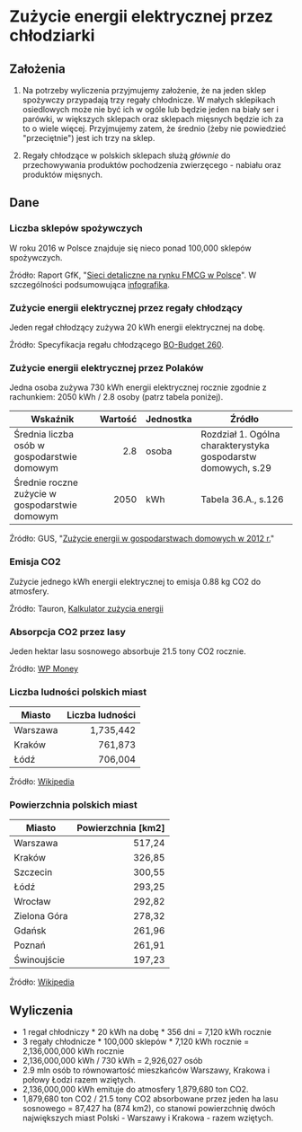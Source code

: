 # Zużycie energii elektrycznej przez chłodziarki

## Założenia

 1. Na potrzeby wyliczenia przyjmujemy założenie, że na jeden sklep spożywczy przypadają trzy regały chłodnicze. W małych sklepikach osiedlowych może nie być ich w ogóle lub będzie jeden na biały ser i parówki, w większych sklepach oraz sklepach mięsnych będzie ich za to o wiele więcej. Przyjmujemy zatem, że średnio (żeby nie powiedzieć "przeciętnie") jest ich trzy na sklep.

 2. Regały chłodzące w polskich sklepach służą *głównie* do przechowywania produktów pochodzenia zwierzęcego - nabiału oraz produktów mięsnych.


## Dane

### Liczba sklepów spożywczych
W roku 2016 w Polsce znajduje się nieco ponad 100,000 sklepów spożywczych.

Źródło: Raport GfK, "[Sieci detaliczne na rynku FMCG w Polsce](http://www.gfk.com/pl/aktualnosci/report/sieci-detaliczne-na-rynku-fmcg-w-polsce-edycja-2016/)". W szczególności podsumowująca [infografika](http://www.gfk.com/fileadmin/user_upload/dyna_content/PL/images/2016_06_30_Infografika_Sieci_detaliczne_na_rynku_FMCG_w_Polsce_06_2016_1120x3192.png).

### Zużycie energii elektrycznej przez regały chłodzący
Jeden regał chłodzący zużywa 20 kWh energii elektrycznej na dobę.

Źródło: Specyfikacja regału chłodzącego [BO-Budget 260](https://www.eladex.com.pl/product-pol-471-Regal-chlodniczy-BO-Budget-260-BOLARUS.html).

### Zużycie energii elektrycznej przez Polaków
Jedna osoba zużywa 730 kWh energii elektrycznej rocznie zgodnie z rachunkiem: 2050 kWh / 2.8 osoby (patrz tabela poniżej).

| Wskaźnik                                       | Wartość  | Jednostka | Źródło                                                        |
| ---------------------------------------------- | -------: | --------- | ------------------------------------------------------------- |
| Średnia liczba osób w gospodarstwie domowym    | 2.8      | osoba     | Rozdział 1. Ogólna charakterystyka gospodarstw domowych, s.29 |
| Średnie roczne zużycie w gospodarstwie domowym | 2050     | kWh       | Tabela 36.A., s.126                                           |

Źródło: GUS, "[Zużycie energii w gospodarstwach domowych w 2012 r.](http://stat.gov.pl/obszary-tematyczne/srodowisko-energia/energia/zuzycie-energii-w-gospodarstwach-domowych-w-2012-r-,2,2.html)"

### Emisja CO2
Zużycie jednego kWh energii elektrycznej to emisja 0.88 kg CO2 do atmosfery.

Źródło: Tauron, [Kalkulator zużycia energii](http://kalkulator.tauron.pl/h5/)

### Absorpcja CO2 przez lasy
Jeden hektar lasu sosnowego absorbuje 21.5 tony CO2 rocznie.

Źródło: [WP Money](http://tech.money.pl/energia-i-ekologia/artykul/21-5-tony-na-hektar-tyle-co2-pochlania-las,170,0,1109674.html)

### Liczba ludności polskich miast

| Miasto    | Liczba ludności  |
| --------- | ---------------: |
| Warszawa  | 1,735,442        |
| Kraków    | 761,873          |
| Łódź      | 706,004          |

Źródło: [Wikipedia](https://pl.wikipedia.org/wiki/Miasta_w_Polsce_(statystyki)#Tabela)


### Powierzchnia polskich miast

| Miasto       | Powierzchnia [km2]  |
| ---------    | ------------------: |
| Warszawa     | 517,24              |
| Kraków       | 326,85              |
| Szczecin     | 300,55              |
| Łódź         | 293,25              |
| Wrocław      | 292,82              |
| Zielona Góra | 278,32              |
| Gdańsk       | 261,96              |
| Poznań       | 261,91              |
| Świnoujście  | 197,23              |

Źródło: [Wikipedia](https://pl.wikipedia.org/wiki/Miasta_w_Polsce_(statystyki)#Tabela)


## Wyliczenia

 * 1 regał chłodniczy * 20 kWh na dobę * 356 dni = 7,120 kWh rocznie
 * 3 regały chłodnicze * 100,000 sklepów * 7,120 kWh rocznie =  2,136,000,000 kWh rocznie
 * 2,136,000,000 kWh / 730 kWh = 2,926,027 osób
 * 2.9 mln osób to równowartość mieszkańców Warszawy, Krakowa i połowy Łodzi razem wziętych.
 * 2,136,000,000 kWh emituje do atmosfery 1,879,680 ton CO2.
 * 1,879,680 ton CO2 / 21.5 tony CO2 absorbowane przez jeden ha lasu sosnowego = 87,427 ha (874 km2), co stanowi powierzchnię dwóch największych miast Polski - Warszawy i Krakowa - razem wziętych.
